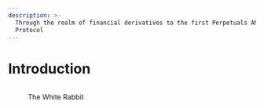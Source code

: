 ```yaml
---
description: >-
  Through the realm of financial derivatives to the first Perpetuals AMM
  Protocol
---
```


# Introduction

<figure><img src="https://upload.wikimedia.org/wikipedia/commons/thumb/4/42/The_White_Rabbit_(Tenniel)_-_The_Nursery_Alice_(1890)_-_BL.jpg/800px-The_White_Rabbit_(Tenniel)_-_The_Nursery_Alice_(1890)_-_BL.jpg" alt=""><figcaption><p>The White Rabbit</p></figcaption></figure>
